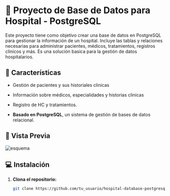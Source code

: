 # 🏥 Proyecto de Base de Datos para Hospital - PostgreSQL

Este proyecto tiene como objetivo crear una base de datos en PostgreSQL para gestionar la información de un hospital. Incluye las tablas y relaciones necesarias para administrar pacientes, médicos, tratamientos, registros clinicos y más. Es una solución basica para la gestión de datos hospitalarios.

## 🚀 Características
- Gestión de pacientes y sus historiales clinicas 
- Información sobre médicos, especialidades y historias clinicas
- Registro de HC y tratamientos.

- **Basado en PostgreSQL**, un sistema de gestión de bases de datos relacional.

## 📸 Vista Previa

![esquema](https://github.com/user-attachments/assets/03cfb56f-6710-41c8-a63e-2b2f6e625ebf)

## 💻 Instalación

1. **Clona el repositorio:**
   ```bash
   git clone https://github.com/tu_usuario/hospital-database-postgresql.git
